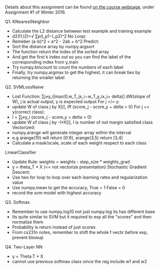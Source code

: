 Details about this assignment can be found [on the course webpage](http://cs231n.github.io/), under Assignment #1 of Winter 2016.

Q1. KNearestNeighbor
- Calculate the L2 distance between test example and training example
- d2(I1,I2)=√ ∑p(I_p1−I_p2)^2
No Loop:
- Remeber (a-b)^2 = a^2 - 2ab + b^2
Predict:
- Sort the distance array by numpy.argsort
- The function return the index of the sorted array
- And get the first k index out so you can find the label of the corresponding index from y_train
- Try numpy.bincount to count the numbers of each label
- Finally, try numpy.argmax to get the highest, it can break ties by returning the smaller label

Q2. SVMLossNaive
- Lost Function: ∑j≠y_i[max(0,w_T_jx_i−w_T_y_ix_i+ delta)]
dW(slope of W), j is actual output, y is expected output
For j =/= y:
- update W of class j by X[i], iff (score_j - score_y + delta > 0)
For j == y(correct class):
- I = ∑j≠y_i (score_j - score_y + delta > 0)
- update W of class j by -I*X[i], I is number of not margin satisfied class
Vectorized:
- numpy.arange will generate integer array within the interval
- e.g arange(10) will return [0:9], arange(3,5) return [3,4]
- Calculate a mask/scale, scale of each weight respect to each class 

LinearClassifier
- Update Rule: weights = weights - step_size * weights_grad
- y = theta_T * X (<< not vectorize presentation)
Stochastic Gradient Descent:
- Use two for loop to loop over each learning rates and regularization value
- Use numpy.mean to get the accuracy, True = 1 False = 0 
- record the svm model with highest accuracy

Q3. Softmax
- Remember to use numpy.log10 not just numpy.log its has different base
- Its quite similar to SVM but it required to exp all the "scores" and then normalize them
- Probability is return instead of just scores
- From cs231n notes, remember to shift the whole f vectir before exp, prevent blowup

Q4. Two-Layer NN
- y = Theta.T * X 
- cannot use previous softmax class since the reg include w1 and w2


